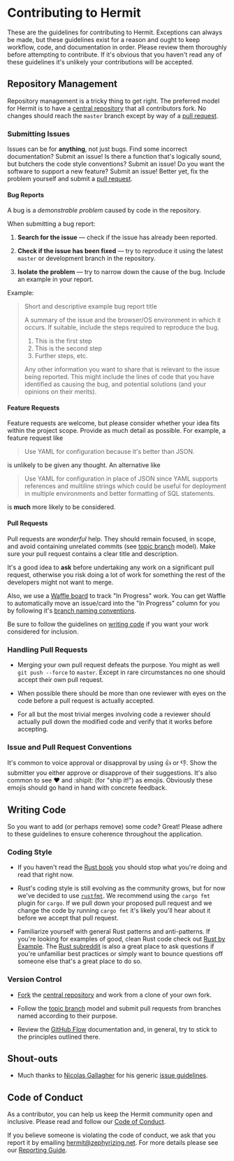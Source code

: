# Contributing to Hermit
These are the guidelines for contributing to Hermit. Exceptions can always be
made, but these guidelines exist for a reason and ought to keep workflow, code,
and documentation in order. Please review them thoroughly before attempting to
contribute. If it's obvious that you haven't read any of these guidelines it's
unlikely your contributions will be accepted.

## Repository Management
Repository management is a tricky thing to get right. The preferred model for
Hermit is to have a [central repository][repo] that all contributors fork. No
changes should reach the `master` branch except by way of a [pull request].

### Submitting Issues
Issues can be for **anything**, not just bugs. Find some incorrect
documentation?  Submit an issue! Is there a function that's logically sound,
but butchers the code style conventions? Submit an issue! Do you want the
software to support a new feature? Submit an issue! Better yet, fix the problem
yourself and submit a [pull request].

#### Bug Reports
A bug is a _demonstrable problem_ caused by code in the repository.

When submitting a bug report:
1. **Search for the issue** &mdash; check if the issue has already been
   reported.

2. **Check if the issue has been fixed** &mdash; try to reproduce it using the
   latest `master` or development branch in the repository.

3. **Isolate the problem** &mdash; try to narrow down the cause of the bug.
   Include an example in your report.

Example:

> Short and descriptive example bug report title
>
> A summary of the issue and the browser/OS environment in which it occurs. If
> suitable, include the steps required to reproduce the bug.
>
> 1. This is the first step
> 2. This is the second step
> 3. Further steps, etc.
>
> Any other information you want to share that is relevant to the issue being
> reported. This might include the lines of code that you have identified as
> causing the bug, and potential solutions (and your opinions on their
> merits).

#### Feature Requests
Feature requests are welcome, but please consider whether your idea fits within
the project scope. Provide as much detail as possible. For example, a feature
request like
> Use YAML for configuration because it's better than JSON.

is unlikely to be given any thought. An alternative like
> Use YAML for configuration in place of JSON since YAML supports references
> and multiline strings which could be useful for deployment in multiple
> environments and better formatting of SQL statements.

is **much** more likely to be considered.

#### Pull Requests
Pull requests are _wonderful_ help. They should remain focused, in scope, and
avoid containing unrelated commits (see [topic branch] model). Make sure your
pull request contains a clear title and description.

It's a good idea to **ask** before undertaking any work on a significant pull
request, otherwise you risk doing a lot of work for something the rest of the
developers might not want to merge.

Also, we use a [Waffle board][waffle-board] to track "In Progress"
work. You can get Waffle to automatically move an issue/card into the
"In Progress" column for you by following
it's [branch naming conventions][waffle-branch-naming].

[waffle-board]: https://waffle.io/bike-barn/hermit
[waffle-branch-naming]: https://help.waffle.io/faq/waffle-workflow/why-are-my-issues-in-backlog-being-automatically-moved-to-in-progress

Be sure to follow the guidelines on [writing code](#writing-code) if you want
your work considered for inclusion.

### Handling Pull Requests
- Merging your own pull request defeats the purpose. You might as well
  `git push --force` to `master`. Except in rare circumstances no one should
  accept their own pull request.

- When possible there should be more than one reviewer with eyes on the code
  before a pull request is actually accepted.

- For all but the most trivial merges involving code a reviewer should actually
  pull down the modified code and verify that it works before accepting.

### Issue and Pull Request Conventions
It's common to voice approval or disapproval by using :+1: or :-1:. Show the
submitter you either approve or disapprove of their suggestions. It's also
common to see :heart: and :shipit: (for "ship it!") as emojis. Obviously these
emojis should go hand in hand with concrete feedback.

## Writing Code
So you want to add (or perhaps remove) some code? Great! Please adhere to these
guidelines to ensure coherence throughout the application.

### Coding Style
- If you haven't read the [Rust book] you should stop what you're doing and
read that right now.

- Rust's coding style is still evolving as the community grows, but for now
we've decided to use [`rustfmt`][rustfmt]. We recommend using the `cargo fmt`
plugin for `cargo`. If we pull down your proposed pull request and we change
the code by running `cargo fmt` it's likely you'll hear about it before we
accept that pull request.

- Familiarize yourself with general Rust patterns and anti-patterns. If you're
looking for examples of good, clean Rust code check out [Rust by Example]. The
[Rust subreddit] is also a great place to ask questions if you're unfamiliar
best practices or simply want to bounce questions off someone else that's a
great place to do so.

### Version Control
- [Fork][forking] the [central repository][repo] and work from a clone of your
own fork.

- Follow the [topic branch] model and submit pull requests from branches named
according to their purpose.

- Review the [GitHub Flow] documentation and, in general, try to stick to the
principles outlined there.

## Shout-outs
- Much thanks to [Nicolas Gallagher] for his generic [issue guidelines].

[repo]: https://github.com/bike-barn/Hermit
[pull request]: https://help.github.com/articles/using-pull-requests/
[forking]: https://help.github.com/articles/fork-a-repo/
[topic branch]: https://git-scm.com/book/en/v2/Git-Branching-Branching-Workflows#Topic-Branches
[rustfmt]: https://github.com/rust-lang-nursery/rustfmt
[Rust book]: https://doc.rust-lang.org/book/
[Rust by Example]: http://rustbyexample.com/
[Rust subreddit]: https://www.reddit.com/r/rust/
[GitHub Flow]: https://guides.github.com/introduction/flow/
[Nicolas Gallagher]: http://nicolasgallagher.com/
[issue guidelines]: https://github.com/necolas/issue-guidelines

## Code of Conduct

As a contributor, you can help us keep the Hermit community open and
inclusive. Please read and follow our [Code of Conduct].

If you believe someone is violating the code of conduct, we ask that
you report it by emailing hermit@zephyrizing.net. For more details
please see our [Reporting Guide].

[Code of Conduct]: /CODE_OF_CONDUCT.md
[Reporting Guide]: /doc/conduct/reporting-guide.md
